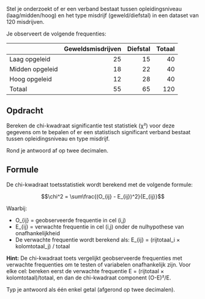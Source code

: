 Stel je onderzoekt of er een verband bestaat tussen opleidingsniveau (laag/midden/hoog) en het type misdrijf (geweld/diefstal) in een dataset van 120 misdrijven. 

Je observeert de volgende frequenties:

|                | Geweldsmisdrijven | Diefstal | Totaal |
|----------------|------------------:|--------:|-------:|
| Laag opgeleid  | 25                | 15      | 40     |
| Midden opgeleid| 18                | 22      | 40     |
| Hoog opgeleid  | 12                | 28      | 40     |
| Totaal         | 55                | 65      | 120    |

## Opdracht

Bereken de chi-kwadraat significantie test statistiek (χ²) voor deze gegevens om te bepalen of er een statistisch significant verband bestaat tussen opleidingsniveau en type misdrijf.

Rond je antwoord af op twee decimalen.

## Formule

De chi-kwadraat toetsstatistiek wordt berekend met de volgende formule:

$$\chi^2 = \sum\frac{(O_{ij} - E_{ij})^2}{E_{ij}}$$

Waarbij:
- O_{ij} = geobserveerde frequentie in cel (i,j)
- E_{ij} = verwachte frequentie in cel (i,j) onder de nulhypothese van onafhankelijkheid
- De verwachte frequentie wordt berekend als: E_{ij} = (rijtotaal_i × kolomtotaal_j) / totaal

**Hint:** De chi-kwadraat toets vergelijkt geobserveerde frequenties met verwachte frequenties om te testen of variabelen onafhankelijk zijn. Voor elke cel: bereken eerst de verwachte frequentie E = (rijtotaal × kolomtotaal)/totaal, en dan de chi-kwadraat component (O-E)²/E.

Typ je antwoord als één enkel getal (afgerond op twee decimalen).